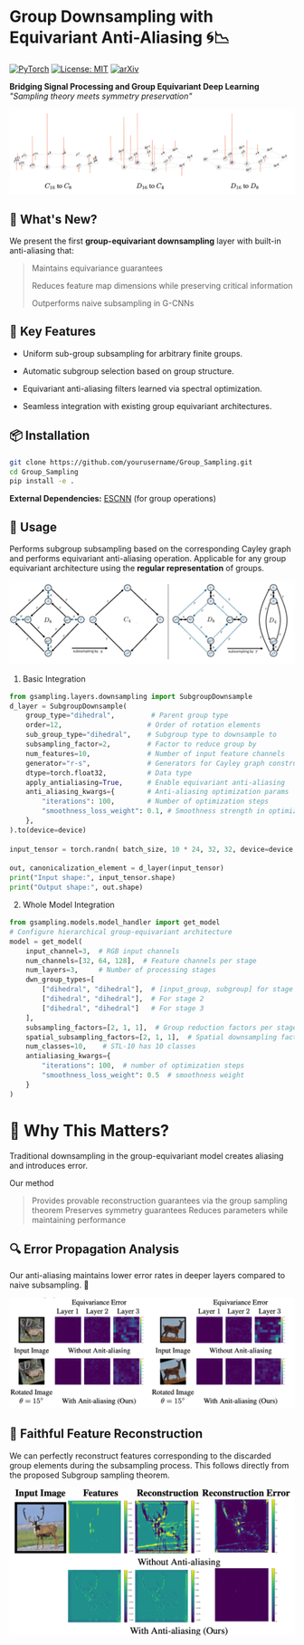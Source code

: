 # Group Downsampling with Equivariant Anti-Aliasing 🌀📉

[![PyTorch](https://img.shields.io/badge/PyTorch-%23EE4C2C.svg?logo=PyTorch&logoColor=white)](https://pytorch.org)
[![License: MIT](https://img.shields.io/badge/License-MIT-yellow.svg)](https://opensource.org/licenses/MIT)
[![arXiv]( https://img.shields.io/badge/Openreview-red)](https://openreview.net/pdf?id=sOte83GogU)

**Bridging Signal Processing and Group Equivariant Deep Learning**  
*"Sampling theory meets symmetry preservation"*

![Teaser Image](https://raw.githubusercontent.com/ashiq24/Group_Sampling/refs/heads/main/figs/anti-al.png) 

## 🌟 What's New?
We present the first **group-equivariant downsampling** layer with built-in anti-aliasing that:
> Maintains equivariance guarantees
>
> Reduces feature map dimensions while preserving critical information
>
> Outperforms naive subsampling in G-CNNs

## 🚀 Key Features
- Uniform sub-group subsampling for arbitrary finite groups.

- Automatic subgroup selection based on group structure.

- Equivariant anti-aliasing filters learned via spectral optimization.

- Seamless integration with existing group equivariant architectures.

## 📦 Installation
```bash
git clone https://github.com/yourusername/Group_Sampling.git
cd Group_Sampling
pip install -e .
```
**External Dependencies:**  [ESCNN](https://github.com/QUVA-Lab/escnn) (for group operations)

## 🧪 Usage
Performs subgroup subsampling based on the corresponding Cayley graph and performs equivariant anti-aliasing operation. Applicable for any group equivariant architecture using the **regular representation** of groups.

![Teaser Image](https://raw.githubusercontent.com/ashiq24/Group_Sampling/refs/heads/main/figs/two-sub.png) 
1. Basic Integration

```python
from gsampling.layers.downsampling import SubgroupDownsample
d_layer = SubgroupDownsample(
    group_type="dihedral",         # Parent group type
    order=12,                     # Order of rotation elements
    sub_group_type="dihedral",    # Subgroup type to downsample to
    subsampling_factor=2,         # Factor to reduce group by
    num_features=10,              # Number of input feature channels
    generator="r-s",              # Generators for Cayley graph construction              
    dtype=torch.float32,          # Data type
    apply_antialiasing=True,      # Enable equivariant anti-aliasing
    anti_aliasing_kwargs={        # Anti-aliasing optimization params
        "iterations": 100,        # Number of optimization steps
        "smoothness_loss_weight": 0.1, # Smoothness strength in optimization
    },
).to(device=device)

input_tensor = torch.randn( batch_size, 10 * 24, 32, 32, device=device, dtype=dtype)

out, canonicalization_element = d_layer(input_tensor)
print("Input shape:", input_tensor.shape)
print("Output shape:", out.shape)
```

2. Whole Model Integration
```python
from gsampling.models.model_handler import get_model
# Configure hierarchical group-equivariant architecture
model = get_model(
    input_channel=3,  # RGB input channels
    num_channels=[32, 64, 128],  # Feature channels per stage
    num_layers=3,     # Number of processing stages
    dwn_group_types=[
        ["dihedral", "dihedral"],  # [input_group, subgroup] for stage 1
        ["dihedral", "dihedral"],  # For stage 2
        ["dihedral", "dihedral"]   # For stage 3
    ],
    subsampling_factors=[2, 1, 1],  # Group reduction factors per stage
    spatial_subsampling_factors=[2, 1, 1],  # Spatial downsampling factors
    num_classes=10,    # STL-10 has 10 classes
    antialiasing_kwargs={
        "iterations": 100,  # number of optimization steps
        "smoothness_loss_weight": 0.5  # smoothness weight
    }
)
```
# 🤔 Why This Matters?

Traditional downsampling in the group-equivariant model creates aliasing and introduces  error. 

Our method
> Provides provable reconstruction guarantees via the group sampling theorem
> Preserves symmetry guarantees
> Reduces parameters while maintaining performance

## 🔍 **Error Propagation Analysis**    
Our anti-aliasing maintains lower error rates in deeper layers compared to naive subsampling. 🎯

![Teaser Image](https://raw.githubusercontent.com/ashiq24/Group_Sampling/refs/heads/main/figs/error_prop.png) 

## 🔄 **Faithful Feature Reconstruction**
We can perfectly reconstruct features corresponding to the discarded group elements during the subsampling process. This follows directly from the proposed Subgroup sampling theorem. 

![Teaser Image](https://raw.githubusercontent.com/ashiq24/Group_Sampling/refs/heads/main/figs/recon.png) 
